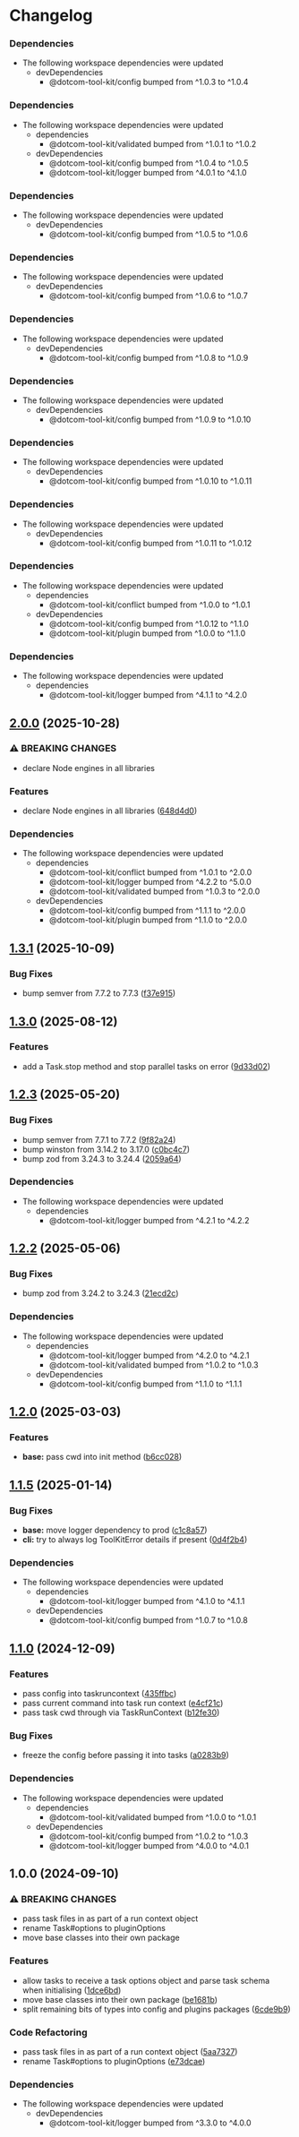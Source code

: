 # Changelog

### Dependencies

* The following workspace dependencies were updated
  * devDependencies
    * @dotcom-tool-kit/config bumped from ^1.0.3 to ^1.0.4

### Dependencies

* The following workspace dependencies were updated
  * dependencies
    * @dotcom-tool-kit/validated bumped from ^1.0.1 to ^1.0.2
  * devDependencies
    * @dotcom-tool-kit/config bumped from ^1.0.4 to ^1.0.5
    * @dotcom-tool-kit/logger bumped from ^4.0.1 to ^4.1.0

### Dependencies

* The following workspace dependencies were updated
  * devDependencies
    * @dotcom-tool-kit/config bumped from ^1.0.5 to ^1.0.6

### Dependencies

* The following workspace dependencies were updated
  * devDependencies
    * @dotcom-tool-kit/config bumped from ^1.0.6 to ^1.0.7

### Dependencies

* The following workspace dependencies were updated
  * devDependencies
    * @dotcom-tool-kit/config bumped from ^1.0.8 to ^1.0.9

### Dependencies

* The following workspace dependencies were updated
  * devDependencies
    * @dotcom-tool-kit/config bumped from ^1.0.9 to ^1.0.10

### Dependencies

* The following workspace dependencies were updated
  * devDependencies
    * @dotcom-tool-kit/config bumped from ^1.0.10 to ^1.0.11

### Dependencies

* The following workspace dependencies were updated
  * devDependencies
    * @dotcom-tool-kit/config bumped from ^1.0.11 to ^1.0.12

### Dependencies

* The following workspace dependencies were updated
  * dependencies
    * @dotcom-tool-kit/conflict bumped from ^1.0.0 to ^1.0.1
  * devDependencies
    * @dotcom-tool-kit/config bumped from ^1.0.12 to ^1.1.0
    * @dotcom-tool-kit/plugin bumped from ^1.0.0 to ^1.1.0

### Dependencies

* The following workspace dependencies were updated
  * dependencies
    * @dotcom-tool-kit/logger bumped from ^4.1.1 to ^4.2.0

## [2.0.0](https://github.com/Financial-Times/dotcom-tool-kit/compare/base-v1.3.1...base-v2.0.0) (2025-10-28)


### ⚠ BREAKING CHANGES

* declare Node engines in all libraries

### Features

* declare Node engines in all libraries ([648d4d0](https://github.com/Financial-Times/dotcom-tool-kit/commit/648d4d0267d329655056ad38614b6659c80f5409))


### Dependencies

* The following workspace dependencies were updated
  * dependencies
    * @dotcom-tool-kit/conflict bumped from ^1.0.1 to ^2.0.0
    * @dotcom-tool-kit/logger bumped from ^4.2.2 to ^5.0.0
    * @dotcom-tool-kit/validated bumped from ^1.0.3 to ^2.0.0
  * devDependencies
    * @dotcom-tool-kit/config bumped from ^1.1.1 to ^2.0.0
    * @dotcom-tool-kit/plugin bumped from ^1.1.0 to ^2.0.0

## [1.3.1](https://github.com/Financial-Times/dotcom-tool-kit/compare/base-v1.3.0...base-v1.3.1) (2025-10-09)


### Bug Fixes

* bump semver from 7.7.2 to 7.7.3 ([f37e915](https://github.com/Financial-Times/dotcom-tool-kit/commit/f37e915f184786c24dfe6095d3a54267c0738e5b))

## [1.3.0](https://github.com/Financial-Times/dotcom-tool-kit/compare/base-v1.2.3...base-v1.3.0) (2025-08-12)


### Features

* add a Task.stop method and stop parallel tasks on error ([9d33d02](https://github.com/Financial-Times/dotcom-tool-kit/commit/9d33d02e734c04886d7e491e47bdac9f839ed509))

## [1.2.3](https://github.com/Financial-Times/dotcom-tool-kit/compare/base-v1.2.2...base-v1.2.3) (2025-05-20)


### Bug Fixes

* bump semver from 7.7.1 to 7.7.2 ([9f82a24](https://github.com/Financial-Times/dotcom-tool-kit/commit/9f82a24fca533d05ec0fad171ca2b72dc3d0fb96))
* bump winston from 3.14.2 to 3.17.0 ([c0bc4c7](https://github.com/Financial-Times/dotcom-tool-kit/commit/c0bc4c71af06ac26323c826f24896e735591ac1a))
* bump zod from 3.24.3 to 3.24.4 ([2059a64](https://github.com/Financial-Times/dotcom-tool-kit/commit/2059a64ff9ab1b246f5b4e6b5b66f465be596b9e))


### Dependencies

* The following workspace dependencies were updated
  * dependencies
    * @dotcom-tool-kit/logger bumped from ^4.2.1 to ^4.2.2

## [1.2.2](https://github.com/Financial-Times/dotcom-tool-kit/compare/base-v1.2.1...base-v1.2.2) (2025-05-06)


### Bug Fixes

* bump zod from 3.24.2 to 3.24.3 ([21ecd2c](https://github.com/Financial-Times/dotcom-tool-kit/commit/21ecd2ccaf42f11a78e0b6f06f5ef2352aa91703))


### Dependencies

* The following workspace dependencies were updated
  * dependencies
    * @dotcom-tool-kit/logger bumped from ^4.2.0 to ^4.2.1
    * @dotcom-tool-kit/validated bumped from ^1.0.2 to ^1.0.3
  * devDependencies
    * @dotcom-tool-kit/config bumped from ^1.1.0 to ^1.1.1

## [1.2.0](https://github.com/Financial-Times/dotcom-tool-kit/compare/base-v1.1.10...base-v1.2.0) (2025-03-03)


### Features

* **base:** pass cwd into init method ([b6cc028](https://github.com/Financial-Times/dotcom-tool-kit/commit/b6cc028129138869866f88860d544f5056668080))

## [1.1.5](https://github.com/Financial-Times/dotcom-tool-kit/compare/base-v1.1.4...base-v1.1.5) (2025-01-14)


### Bug Fixes

* **base:** move logger dependency to prod ([c1c8a57](https://github.com/Financial-Times/dotcom-tool-kit/commit/c1c8a57e2e459e13b37efd519a80ff60835bde72))
* **cli:** try to always log ToolKitError details if present ([0d4f2b4](https://github.com/Financial-Times/dotcom-tool-kit/commit/0d4f2b4cf7de12a290b19c13ad7be27b41197896))


### Dependencies

* The following workspace dependencies were updated
  * dependencies
    * @dotcom-tool-kit/logger bumped from ^4.1.0 to ^4.1.1
  * devDependencies
    * @dotcom-tool-kit/config bumped from ^1.0.7 to ^1.0.8

## [1.1.0](https://github.com/Financial-Times/dotcom-tool-kit/compare/base-v1.0.0...base-v1.1.0) (2024-12-09)


### Features

* pass config into taskruncontext ([435ffbc](https://github.com/Financial-Times/dotcom-tool-kit/commit/435ffbc74a81bdd159d4ea01943c6614ed1d3471))
* pass current command into task run context ([e4cf21c](https://github.com/Financial-Times/dotcom-tool-kit/commit/e4cf21c8c4e502b02918736b8b127097dba27572))
* pass task cwd through via TaskRunContext ([b12fe30](https://github.com/Financial-Times/dotcom-tool-kit/commit/b12fe30916e99e157e131a99fca6c59960b89f3a))


### Bug Fixes

* freeze the config before passing it into tasks ([a0283b9](https://github.com/Financial-Times/dotcom-tool-kit/commit/a0283b9b5a48314a26ce04ce4c176ab5f4aacc07))


### Dependencies

* The following workspace dependencies were updated
  * dependencies
    * @dotcom-tool-kit/validated bumped from ^1.0.0 to ^1.0.1
  * devDependencies
    * @dotcom-tool-kit/config bumped from ^1.0.2 to ^1.0.3
    * @dotcom-tool-kit/logger bumped from ^4.0.0 to ^4.0.1

## 1.0.0 (2024-09-10)


### ⚠ BREAKING CHANGES

* pass task files in as part of a run context object
* rename Task#options to pluginOptions
* move base classes into their own package

### Features

* allow tasks to receive a task options object and parse task schema when initialising ([1dce6bd](https://github.com/Financial-Times/dotcom-tool-kit/commit/1dce6bd5e8436bf521e94eb812aa847ca7dd1e4d))
* move base classes into their own package ([be1681b](https://github.com/Financial-Times/dotcom-tool-kit/commit/be1681b033609a9e332ab072681b6de8d05befb2))
* split remaining bits of types into config and plugins packages ([6cde9b9](https://github.com/Financial-Times/dotcom-tool-kit/commit/6cde9b90d4cd02383ae1b18ca38e0843e6c3d3ab))


### Code Refactoring

* pass task files in as part of a run context object ([5aa7327](https://github.com/Financial-Times/dotcom-tool-kit/commit/5aa7327018c0a87c8c9feef36ef9e3735a4f5e6d))
* rename Task#options to pluginOptions ([e73dcae](https://github.com/Financial-Times/dotcom-tool-kit/commit/e73dcae5ff48693545aa20e5c572269c3adf486b))


### Dependencies

* The following workspace dependencies were updated
  * devDependencies
    * @dotcom-tool-kit/logger bumped from ^3.3.0 to ^4.0.0
